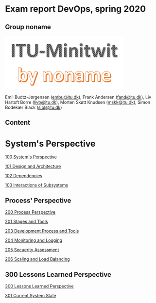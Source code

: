 # Exam report DevOps, spring 2020
## Group noname

![group logo](https://github.com/mortenskoett/itu-devops-group-noname/blob/report/report/images/group_logo_large.png)

Emil Budtz-Jørgensen (embu@itu.dk), 
Frank Andersen (fand@itu.dk), 
Liv Hartoft Borre (livb@itu.dk), 
Morten Skøtt Knudsen (mskk@itu.dk), 
Simon Bodekær Black (sibl@itu.dk) 

## Content
# System's Perspective
[100 System's Perspective](100_systems_perspective.md)

[101 Design and Architecture](https://github.com/mortenskoett/itu-devops-group-noname/blob/report/report/101_design_and_architecture.md)

[102 Dependencies](https://github.com/mortenskoett/itu-devops-group-noname/blob/report/report/102_dependencies.md)

[103 Interactions of Subsystems](https://github.com/mortenskoett/itu-devops-group-noname/blob/report/report/103_interactions_of_subsystems.md)

## Process' Perspective

[200 Process Perspective](https://github.com/mortenskoett/itu-devops-group-noname/blob/report/report/200_process_perspective.md)

[201 Stages and Tools](https://github.com/mortenskoett/itu-devops-group-noname/blob/report/report/201_ci_dc_chain_tools.md)

[203 Development Process and Tools](https://github.com/mortenskoett/itu-devops-group-noname/blob/report/report/203_dev_process_and_tools.md)

[204 Monitoring and Logging](https://github.com/mortenskoett/itu-devops-group-noname/blob/report/report/204_monitoring_and_logging.md)

[205 Secuerity Assessment](https://github.com/mortenskoett/itu-devops-group-noname/blob/report/report/205_sec_assessment.md)

[206 Scaling and Load Balancing](https://github.com/mortenskoett/itu-devops-group-noname/blob/report/report/206_scaling_and_load_balancing.md)

## 300 Lessons Learned Perspective

[300 Lessons Learned Perspective](https://github.com/mortenskoett/itu-devops-group-noname/blob/report/report/300_lessons_learned_perspective.md)

[301 Current System State](https://github.com/mortenskoett/itu-devops-group-noname/blob/report/report/301_current_system_state.md)
